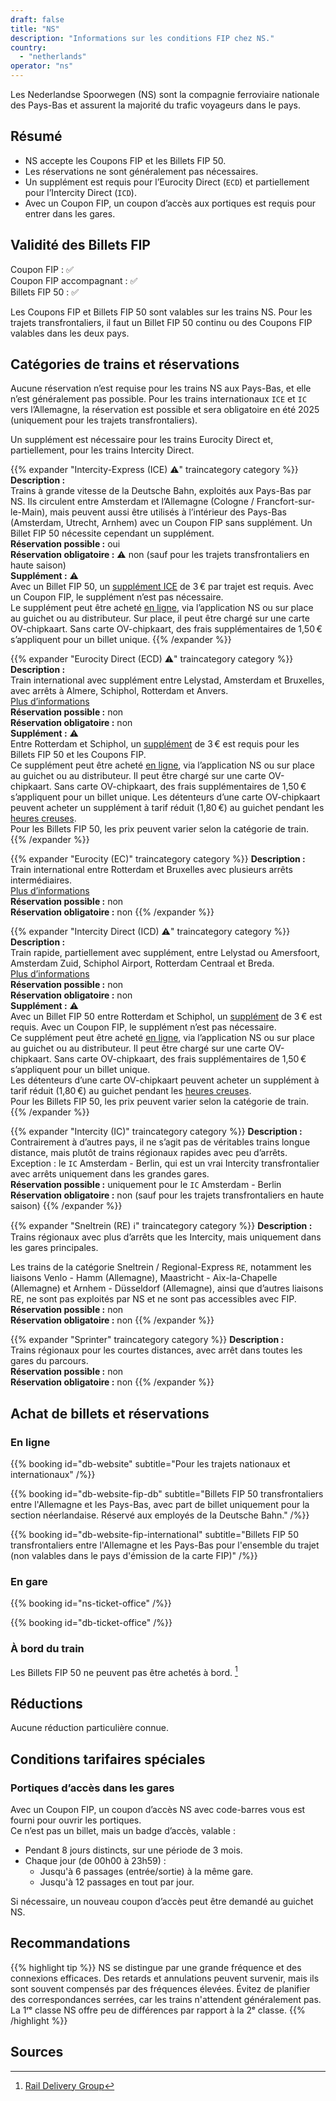 ```yaml
---
draft: false
title: "NS"
description: "Informations sur les conditions FIP chez NS."
country:
  - "netherlands"
operator: "ns"
---
```


Les Nederlandse Spoorwegen (NS) sont la compagnie ferroviaire nationale des Pays-Bas et assurent la majorité du trafic voyageurs dans le pays.

## Résumé

- NS accepte les Coupons FIP et les Billets FIP 50.
- Les réservations ne sont généralement pas nécessaires.
- Un supplément est requis pour l’Eurocity Direct (`ECD`) et partiellement pour l’Intercity Direct (`ICD`).
- Avec un Coupon FIP, un coupon d’accès aux portiques est requis pour entrer dans les gares.

## Validité des Billets FIP

Coupon FIP : ✅ \
Coupon FIP accompagnant : ✅ \
Billets FIP 50 : ✅

Les Coupons FIP et Billets FIP 50 sont valables sur les trains NS. Pour les trajets transfrontaliers, il faut un Billet FIP 50 continu ou des Coupons FIP valables dans les deux pays.

## Catégories de trains et réservations

Aucune réservation n’est requise pour les trains NS aux Pays-Bas, et elle n’est généralement pas possible. Pour les trains internationaux `ICE` et `IC` vers l’Allemagne, la réservation est possible et sera obligatoire en été 2025 (uniquement pour les trajets transfrontaliers).

Un supplément est nécessaire pour les trains Eurocity Direct et, partiellement, pour les trains Intercity Direct.

{{% expander "Intercity-Express (ICE) ⚠️" traincategory category %}}
**Description :** \
Trains à grande vitesse de la Deutsche Bahn, exploités aux Pays-Bas par NS. Ils circulent entre Amsterdam et l’Allemagne (Cologne / Francfort-sur-le-Main), mais peuvent aussi être utilisés à l’intérieur des Pays-Bas (Amsterdam, Utrecht, Arnhem) avec un Coupon FIP sans supplément. Un Billet FIP 50 nécessite cependant un supplément. \
**Réservation possible :** oui \
**Réservation obligatoire :** ⚠️ non (sauf pour les trajets transfrontaliers en haute saison) \
**Supplément :** ⚠️ \
Avec un Billet FIP 50, un [supplément ICE](https://www.ns.nl/en/tickets/ice-supplement) de 3 € par trajet est requis. Avec un Coupon FIP, le supplément n’est pas nécessaire. \
Le supplément peut être acheté [en ligne](https://www.ns.nl/en/tickets/ice-supplement), via l’application NS ou sur place au guichet ou au distributeur. Sur place, il peut être chargé sur une carte OV-chipkaart. Sans carte OV-chipkaart, des frais supplémentaires de 1,50 € s’appliquent pour un billet unique.
{{% /expander %}}

{{% expander "Eurocity Direct (ECD) ⚠️" traincategory category %}}
**Description :** \
Train international avec supplément entre Lelystad, Amsterdam et Bruxelles, avec arrêts à Almere, Schiphol, Rotterdam et Anvers. \
[Plus d’informations](https://www.nsinternational.com/en/trains/eurocity) \
**Réservation possible :** non \
**Réservation obligatoire :** non \
**Supplément :** ⚠️ \
Entre Rotterdam et Schiphol, un [supplément](https://www.ns.nl/en/season-tickets/other/intercity-direct-supplement.html) de 3 € est requis pour les Billets FIP 50 et les Coupons FIP. \
Ce supplément peut être acheté [en ligne](https://www.ns.nl/en/tickets/icd-supplement), via l’application NS ou sur place au guichet ou au distributeur. Il peut être chargé sur une carte OV-chipkaart. Sans carte OV-chipkaart, des frais supplémentaires de 1,50 € s’appliquent pour un billet unique.
Les détenteurs d’une carte OV-chipkaart peuvent acheter un supplément à tarif réduit (1,80 €) au guichet pendant les [heures creuses](https://www.ns.nl/en/travel-information/off-peak-hours.html). \
Pour les Billets FIP 50, les prix peuvent varier selon la catégorie de train.
{{% /expander %}}

{{% expander "Eurocity (EC)" traincategory category %}}
**Description :** \
Train international entre Rotterdam et Bruxelles avec plusieurs arrêts intermédiaires. \
[Plus d’informations](https://www.nsinternational.com/en/trains/eurocity) \
**Réservation possible :** non \
**Réservation obligatoire :** non
{{% /expander %}}

{{% expander "Intercity Direct (ICD) ⚠️" traincategory category %}}
**Description :** \
Train rapide, partiellement avec supplément, entre Lelystad ou Amersfoort, Amsterdam Zuid, Schiphol Airport, Rotterdam Centraal et Breda. \
[Plus d’informations](https://www.ns.nl/en/travel-information/special-routes/intercity-direct.html) \
**Réservation possible :** non \
**Réservation obligatoire :** non \
**Supplément :** ⚠️ \
Avec un Billet FIP 50 entre Rotterdam et Schiphol, un [supplément](https://www.ns.nl/en/season-tickets/other/intercity-direct-supplement.html) de 3 € est requis. Avec un Coupon FIP, le supplément n’est pas nécessaire. \
Ce supplément peut être acheté [en ligne](https://www.ns.nl/en/tickets/icd-supplement), via l’application NS ou sur place au guichet ou au distributeur. Il peut être chargé sur une carte OV-chipkaart. Sans carte OV-chipkaart, des frais supplémentaires de 1,50 € s’appliquent pour un billet unique. \
Les détenteurs d’une carte OV-chipkaart peuvent acheter un supplément à tarif réduit (1,80 €) au guichet pendant les [heures creuses](https://www.ns.nl/en/travel-information/off-peak-hours.html). \
Pour les Billets FIP 50, les prix peuvent varier selon la catégorie de train.
{{% /expander %}}

{{% expander "Intercity (IC)" traincategory category %}}
**Description :** \
Contrairement à d’autres pays, il ne s’agit pas de véritables trains longue distance, mais plutôt de trains régionaux rapides avec peu d’arrêts. \
Exception : le `IC` Amsterdam - Berlin, qui est un vrai Intercity transfrontalier avec arrêts uniquement dans les grandes gares. \
**Réservation possible :** uniquement pour le `IC` Amsterdam - Berlin \
**Réservation obligatoire :** non (sauf pour les trajets transfrontaliers en haute saison)
{{% /expander %}}

{{% expander "Sneltrein (RE) ℹ️" traincategory category %}}
**Description :** \
Trains régionaux avec plus d’arrêts que les Intercity, mais uniquement dans les gares principales.

Les trains de la catégorie Sneltrein / Regional-Express `RE`, notamment les liaisons Venlo - Hamm (Allemagne), Maastricht - Aix-la-Chapelle (Allemagne) et Arnhem - Düsseldorf (Allemagne), ainsi que d’autres liaisons RE, ne sont pas exploités par NS et ne sont pas accessibles avec FIP. \
**Réservation possible :** non \
**Réservation obligatoire :** non
{{% /expander %}}

{{% expander "Sprinter" traincategory category %}}
**Description :** \
Trains régionaux pour les courtes distances, avec arrêt dans toutes les gares du parcours. \
**Réservation possible :** non \
**Réservation obligatoire :** non
{{% /expander %}}

## Achat de billets et réservations

### En ligne

{{% booking id="db-website"
    subtitle="Pour les trajets nationaux et internationaux"
/%}}

{{% booking id="db-website-fip-db"
    subtitle="Billets FIP 50 transfrontaliers entre l'Allemagne et les Pays-Bas, avec part de billet uniquement pour la section néerlandaise. Réservé aux employés de la Deutsche Bahn."
/%}}

{{% booking id="db-website-fip-international"
    subtitle="Billets FIP 50 transfrontaliers entre l'Allemagne et les Pays-Bas pour l'ensemble du trajet (non valables dans le pays d'émission de la carte FIP)"
/%}}

### En gare

{{% booking id="ns-ticket-office" /%}}

{{% booking id="db-ticket-office" /%}}

### À bord du train

Les Billets FIP 50 ne peuvent pas être achetés à bord. [^1]

## Réductions

Aucune réduction particulière connue.

## Conditions tarifaires spéciales

### Portiques d’accès dans les gares

Avec un Coupon FIP, un coupon d’accès NS avec code-barres vous est fourni pour ouvrir les portiques. \
Ce n’est pas un billet, mais un badge d’accès, valable :

- Pendant 8 jours distincts, sur une période de 3 mois.
- Chaque jour (de 00h00 à 23h59) :
  - Jusqu'à 6 passages (entrée/sortie) à la même gare.
  - Jusqu'à 12 passages en tout par jour.

Si nécessaire, un nouveau coupon d’accès peut être demandé au guichet NS.

## Recommandations

{{% highlight tip %}}
NS se distingue par une grande fréquence et des connexions efficaces. Des retards et annulations peuvent survenir, mais ils sont souvent compensés par des fréquences élevées. Évitez de planifier des correspondances serrées, car les trains n'attendent généralement pas. La 1ʳᵉ classe NS offre peu de différences par rapport à la 2ᵉ classe.
{{% /highlight %}}

## Sources

[^1]: [Rail Delivery Group](https://www.raildeliverygroup.com/rst/europe-and-fip.html)
